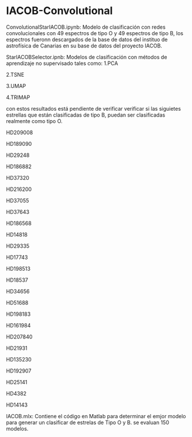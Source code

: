 # IACOB-Convolutional

ConvolutionalStarIACOB.ipynb: Modelo de clasificación con redes convolucionales con 49 espectros de tipo O y 49 espectros de tipo B, los espectros fueronn descargados de la base de datos del instituo de astrofísica de Canarias en su base de datos del proyecto IACOB.

StarIACOBSelector.ipnb: Modelos de clasificación con métodos de aprendizaje no supervisado tales como:
1.PCA

2.TSNE

3.UMAP

4.TRIMAP

con estos resultados está pendiente de verificar verificar si las siguietes estrellas que están clasificadas de tipo B, puedan ser clasificadas realmente como tipo O.

HD209008

HD189090

HD29248

HD186882

HD37320

HD216200

HD37055

HD37643

HD186568

HD14818

HD29335

HD17743

HD198513

HD18537

HD34656

HD51688

HD198183

HD161984

HD207840

HD21931

HD135230

HD192907

HD25141

HD4382

HD14143

IACOB.mlx: Contiene el código en Matlab para determinar el emjor modelo para generar un clasificar de estrelas de Tipo O y B. se evaluan 150 modelos.



